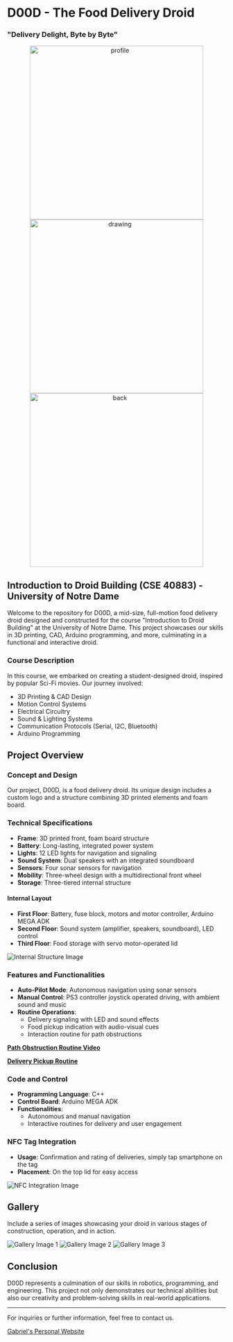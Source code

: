 # D00D - The Food Delivery Droid
### "Delivery Delight, Byte by Byte"

<p align="center">
  <img src="imgs/profile.JPG" alt="profile" width="400"/>
  <img src="imgs/D00D_logo.png" alt="drawing" width="400"/>
  <img src="imgs/back.JPG" alt="back" width="400"/>
</p>

## Introduction to Droid Building (CSE 40883) - University of Notre Dame

Welcome to the repository for D00D, a mid-size, full-motion food delivery droid designed and constructed for the course "Introduction to Droid Building" at the University of Notre Dame. This project showcases our skills in 3D printing, CAD, Arduino programming, and more, culminating in a functional and interactive droid.

### Course Description
In this course, we embarked on creating a student-designed droid, inspired by popular Sci-Fi movies. Our journey involved:

- 3D Printing & CAD Design
- Motion Control Systems
- Electrical Circuitry
- Sound & Lighting Systems
- Communication Protocols (Serial, I2C, Bluetooth)
- Arduino Programming

## Project Overview

### Concept and Design
Our project, D00D, is a food delivery droid. Its unique design includes a custom logo and a structure combining 3D printed elements and foam board.

### Technical Specifications
- **Frame**: 3D printed front, foam board structure
- **Battery**: Long-lasting, integrated power system
- **Lights**: 12 LED lights for navigation and signaling
- **Sound System**: Dual speakers with an integrated soundboard
- **Sensors**: Four sonar sensors for navigation
- **Mobility**: Three-wheel design with a multidirectional front wheel
- **Storage**: Three-tiered internal structure

#### Internal Layout
- **First Floor**: Battery, fuse block, motors and motor controller, Arduino MEGA ADK
- **Second Floor**: Sound system (amplifier, speakers, soundboard), LED control
- **Third Floor**: Food storage with servo motor-operated lid

![Internal Structure Image](https://github.com/gelbling/D00D/blob/master/imgs/inside.JPG)

### Features and Functionalities
- **Auto-Pilot Mode**: Autonomous navigation using sonar sensors
- **Manual Control**: PS3 controller joystick operated driving, with ambient sound and music
- **Routine Operations**:
  - Delivery signaling with LED and sound effects
  - Food pickup indication with audio-visual cues
  - Interaction routine for path obstructions

[**Path Obstruction Routine Video**](https://github.com/gelbling/D00D/blob/master/imgs/please_move.MOV)

[**Delivery Pickup Routine**](https://github.com/gelbling/D00D/blob/master/imgs/please_move.MOV)

### Code and Control
- **Programming Language**: C++
- **Control Board**: Arduino MEGA ADK
- **Functionalities**:
  - Autonomous and manual navigation
  - Interactive routines for delivery and user engagement

### NFC Tag Integration
- **Usage**: Confirmation and rating of deliveries, simply tap smartphone on the tag
- **Placement**: On the top lid for easy access

![NFC Integration Image](https://github.com/gelbling/D00D/blob/master/imgs/top_view.JPG)

## Gallery
Include a series of images showcasing your droid in various stages of construction, operation, and in action.

![Gallery Image 1](https://github.com/gelbling/D00D/blob/master/imgs/base%2Bwheels.jpg)
![Gallery Image 2](https://github.com/gelbling/D00D/blob/master/imgs/base%2Bwheels_vertical.jpg)
![Gallery Image 3](https://github.com/gelbling/D00D/blob/master/imgs/profile2.JPG)

## Conclusion
D00D represents a culmination of our skills in robotics, programming, and engineering. This project not only demonstrates our technical abilities but also our creativity and problem-solving skills in real-world applications.

---

For inquiries or further information, feel free to contact us.

[Gabriel's Personal Website](https://gelbling.github.io/)
